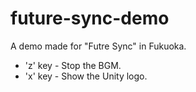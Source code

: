 future-sync-demo
================

A demo made for "Futre Sync" in Fukuoka.

- 'z' key - Stop the BGM.
- 'x' key - Show the Unity logo.
